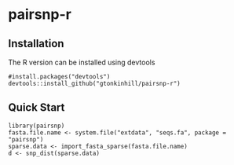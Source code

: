 # pairsnp-r


## Installation

The R version can be installed using devtools

```
#install.packages("devtools")
devtools::install_github("gtonkinhill/pairsnp-r")
```

## Quick Start

```
library(pairsnp)
fasta.file.name <- system.file("extdata", "seqs.fa", package = "pairsnp")
sparse.data <- import_fasta_sparse(fasta.file.name)
d <- snp_dist(sparse.data)
```
